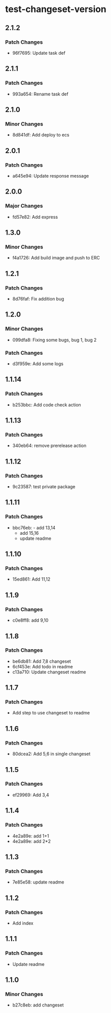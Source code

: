 # test-changeset-version

## 2.1.2

### Patch Changes

- 96f7695: Update task def

## 2.1.1

### Patch Changes

- 993a654: Rename task def

## 2.1.0

### Minor Changes

- 8d841df: Add deploy to ecs

## 2.0.1

### Patch Changes

- a645e94: Update response message

## 2.0.0

### Major Changes

- fd57e82: Add express

## 1.3.0

### Minor Changes

- f4a1726: Add build image and push to ERC

## 1.2.1

### Patch Changes

- 8d76faf: Fix addition bug

## 1.2.0

### Minor Changes

- 099dfa8: Fixing some bugs, bug 1, bug 2

### Patch Changes

- d3f959e: Add some logs

## 1.1.14

### Patch Changes

- b253bbc: Add code check action

## 1.1.13

### Patch Changes

- 340eb64: remove prerelease action

## 1.1.12

### Patch Changes

- 9c23587: test private package

## 1.1.11

### Patch Changes

- bbc76eb: - add 13,14
  - add 15,16
  - update readme

## 1.1.10

### Patch Changes

- 15ed861: Add 11,12

## 1.1.9

### Patch Changes

- c0e8ff8: add 9,10

## 1.1.8

### Patch Changes

- be6db81: Add 7,8 changeset
- 6cf453e: Add todo in readme
- c13a710: Update changeset readme

## 1.1.7

### Patch Changes

- Add step to use changeset to readme

## 1.1.6

### Patch Changes

- 80dcea2: Add 5,6 in single changeset

## 1.1.5

### Patch Changes

- ef29969: Add 3,4

## 1.1.4

### Patch Changes

- 4e2a89e: add 1+1
- 4e2a89e: add 2\*2

## 1.1.3

### Patch Changes

- 7e85e58: update readme

## 1.1.2

### Patch Changes

- Add index

## 1.1.1

### Patch Changes

- Update readme

## 1.1.0

### Minor Changes

- b27c8eb: add changeset
